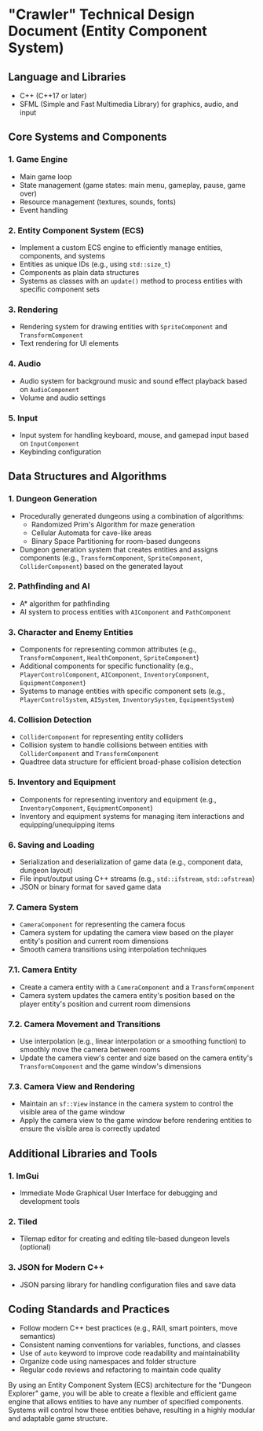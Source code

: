 # "Crawler" Technical Design Document (Entity Component System)

## Language and Libraries

-   C++ (C++17 or later)
-   SFML (Simple and Fast Multimedia Library) for graphics, audio, and input

## Core Systems and Components

### 1. Game Engine

-   Main game loop
-   State management (game states: main menu, gameplay, pause, game over)
-   Resource management (textures, sounds, fonts)
-   Event handling

### 2. Entity Component System (ECS)

-   Implement a custom ECS engine to efficiently manage entities, components, and systems
-   Entities as unique IDs (e.g., using `std::size_t`)
-   Components as plain data structures
-   Systems as classes with an `update()` method to process entities with specific component sets

### 3. Rendering

-   Rendering system for drawing entities with `SpriteComponent` and `TransformComponent`
-   Text rendering for UI elements

### 4. Audio

-   Audio system for background music and sound effect playback based on `AudioComponent`
-   Volume and audio settings

### 5. Input

-   Input system for handling keyboard, mouse, and gamepad input based on `InputComponent`
-   Keybinding configuration

## Data Structures and Algorithms

### 1. Dungeon Generation

-   Procedurally generated dungeons using a combination of algorithms:
    -   Randomized Prim's Algorithm for maze generation
    -   Cellular Automata for cave-like areas
    -   Binary Space Partitioning for room-based dungeons
-   Dungeon generation system that creates entities and assigns components (e.g., `TransformComponent`, `SpriteComponent`, `ColliderComponent`) based on the generated layout

### 2. Pathfinding and AI

-   A* algorithm for pathfinding
-   AI system to process entities with `AIComponent` and `PathComponent`

### 3. Character and Enemy Entities

-   Components for representing common attributes (e.g., `TransformComponent`, `HealthComponent`, `SpriteComponent`)
-   Additional components for specific functionality (e.g., `PlayerControlComponent`, `AIComponent`, `InventoryComponent`, `EquipmentComponent`)
-   Systems to manage entities with specific component sets (e.g., `PlayerControlSystem`, `AISystem`, `InventorySystem`, `EquipmentSystem`)

### 4. Collision Detection

-   `ColliderComponent` for representing entity colliders
-   Collision system to handle collisions between entities with `ColliderComponent` and `TransformComponent`
-   Quadtree data structure for efficient broad-phase collision detection

### 5. Inventory and Equipment

-   Components for representing inventory and equipment (e.g., `InventoryComponent`, `EquipmentComponent`)
-   Inventory and equipment systems for managing item interactions and equipping/unequipping items

### 6. Saving and Loading

-   Serialization and deserialization of game data (e.g., component data, dungeon layout)
-   File input/output using C++ streams (e.g., `std::ifstream`, `std::ofstream`)
-   JSON or binary format for saved game data

### 7. Camera System


-   `CameraComponent` for representing the camera focus
-   Camera system for updating the camera view based on the player entity's position and current room dimensions
-   Smooth camera transitions using interpolation techniques
   
### 7.1. Camera Entity

-   Create a camera entity with a `CameraComponent` and a `TransformComponent`
-   Camera system updates the camera entity's position based on the player entity's position and current room dimensions

### 7.2. Camera Movement and Transitions

-   Use interpolation (e.g., linear interpolation or a smoothing function) to smoothly move the camera between rooms
-   Update the camera view's center and size based on the camera entity's `TransformComponent` and the game window's dimensions

### 7.3. Camera View and Rendering

-   Maintain an `sf::View` instance in the camera system to control the visible area of the game window
-   Apply the camera view to the game window before rendering entities to ensure the visible area is correctly updated

## Additional Libraries and Tools

### 1. ImGui

-   Immediate Mode Graphical User Interface for debugging and development tools

### 2. Tiled

-   Tilemap editor for creating and editing tile-based dungeon levels (optional)

### 3. JSON for Modern C++

-   JSON parsing library for handling configuration files and save data

## Coding Standards and Practices

-   Follow modern C++ best practices (e.g., RAII, smart pointers, move semantics)
-   Consistent naming conventions for variables, functions, and classes
-   Use of `auto` keyword to improve code readability and maintainability
-   Organize code using namespaces and folder structure
-   Regular code reviews and refactoring to maintain code quality

By using an Entity Component System (ECS) architecture for the "Dungeon Explorer" game, you will be able to create a flexible and efficient game engine that allows entities to have any number of specified components. Systems will control how these entities behave, resulting in a highly modular and adaptable game structure.
